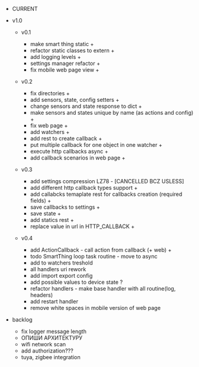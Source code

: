 - CURRENT

- v1.0
    - v0.1
        - make smart thing static +
        - refactor static classes to extern +
        - add logging levels +
        - settings manager refactor +
        - fix mobile web page view +

    - v0.2
        - fix directories +
        - add sensors, state, config setters +
        - change sensors and state response to dict +
        - make sensors and states unique by name (as actions and config) +
        - fix web page + 
        - add watchers +
        - add rest to create callback +
        - put multiple callback for one object in one watcher +
        - execute http callbacks async +
        - add callback scenarios in web page +
        
    - v0.3
        - add settings compression LZ78 - [CANCELLED BCZ USLESS]
        - add different http callback types support +
        - add callabcks temaplate rest for callbacks creation (required fields) +
        - save callbacks to settings +
        - save state +
        - add statics rest +
        - replace value in url in HTTP_CALLBACK +

    - v0.4
        - add ActionCallback - call action from callback (+ web) +
        - todo SmartThing loop task routine - move to async
        - add to watchers treshold
        - all handlers uri rework
        - add import export config
        - add possible values to device state ?
        - refactor handlers - make base handler with all routine(log, headers)
        - add restart handler
        - remove white spaces in mobile version of web page

- backlog
    - fix logger message length
    - ОПИШИ АРХИТЕКТУРУ
    - wifi network scan
    - add authorization???
    - tuya, zigbee integration
